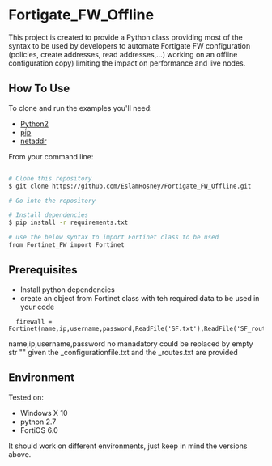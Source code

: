 # Fortigate_FW_Offline
This project is created to provide a Python class providing most of the syntax to be used by developers to automate Fortigate FW configuration (policies, create addresses, read addresses,...) working on an offline configuration copy) limiting the impact on performance and live nodes.

## How To Use

To clone and run the examples you'll need:
* [Python2](https://www.python.org/downloads/)
* [pip](https://pip.pypa.io/en/stable/installing/)
* [netaddr](https://pypi.org/project/netaddr/)

From your command line:

```bash

# Clone this repository
$ git clone https://github.com/EslamHosney/Fortigate_FW_Offline.git

# Go into the repository

# Install dependencies
$ pip install -r requirements.txt

# use the below syntax to import Fortinet class to be used
from Fortinet_FW import Fortinet

```


## Prerequisites

* Install python dependencies
* create an object from Fortinet class with teh required data to be used in your code
```
  firewall = Fortinet(name,ip,username,password,ReadFile('SF.txt'),ReadFile('SF_routes.txt'))
```
  name,ip,username,password no manadatory could be replaced by empty str "" given the _configurationfile.txt and the _routes.txt are provided


## Environment

Tested on:
* Windows X 10
* python 2.7
* FortiOS 6.0

It should work on different environments, just keep in mind the versions above.



